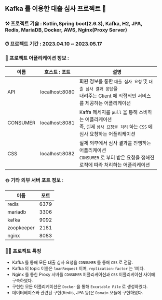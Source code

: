 ## Kafka 를 이용한 대출 심사 프로젝트  🏦

### ⚒️ 프로젝트 기술 : Kotlin,Spring boot(2.6.3), Kafka, H2, JPA, Redis, MariaDB, Docker, AWS, Nginx(Proxy Server)
### ⏰ 프로젝트 기간 : 2023.04.10 ~ 2023.05.17
### 🦾 프로젝트 어플리케이션 정보 : 

| 이름 | 호스트 : 포트 | 설명 |
| -- | -- | -- |
| API | localhost:8080 | 회원 정보를 통한 `대출 심사 요청` 및 `대출 심사 결과 응답`을 <br> 내려주는 Client 에 직접적인 서비스를 제공하는 어플리케이션 |
| CONSUMER | localhost:8081 | Kaffa 메세지를 `pull` 을 통해 소비하는 어플리케이션 <br> 즉, 실제 `심사 요청을 처리` 하는 `CSS` 에 심사 요청하는 어플리케이션 |
| CSS | localhost:8082 | 실제 외부에서 심사 결과를 진행하는 어플리케이션 <br> `CONSUMER` 로 부터 받은 요청을 정해진 로직에 따라 처리하는 어플리케이션 |

### ⛄️ 기타 외부 서버 포트 정보 : 
  | 이름 | 포트 |
  | -- | -- |
  | redis | 6379 |
  | mariadb | 3306 |
  | kafka | 9092 |
  | zoopkeeper | 2181 |
  | nginx | 8083 |

###  👨‍💻 프로젝트 특징 
  - Kafka 를 통해 모든 대출 심사 요청을 `CONSUMER` 를 통해 `CSS` 로 전달.
  - Kafka 의 topic 이름은 `loanRequest` 이며, `replication-factor` 는 1이다.
  - Nginx 를 통한 Proxy 서버를 `CONSUMER` 어플리케이션과 `CSS` 어플리케이션 사이에 구축하였다.
  - 구현한 모든 어플리케이션은 `Docker` 을 통해 `Excutable File` 로 생성하였다.
  - 데이터베이스와 관련된 구현(Redis, JPA 등)은 `Domain` 모듈에 구현하였다.

